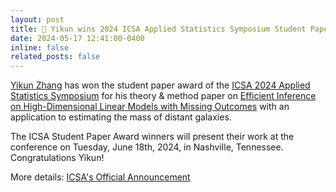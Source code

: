 ```yaml
---
layout: post
title: 🎉 Yikun wins 2024 ICSA Applied Statistics Symposium Student Paper Award
date: 2024-05-17 12:41:00-0400
inline: false
related_posts: false
---
```


[Yikun Zhang](https://zhangyk8.github.io) has won the student paper award of the [ICSA 2024 Applied Statistics Symposium](https://symposium2024.icsa.org) for his theory & method paper on [Efficient Inference on High-Dimensional Linear Models with Missing Outcomes](https://arxiv.org/abs/2309.06429) with an application to estimating the mass of distant galaxies. 

The ICSA Student Paper Award winners will present their work at the conference on Tuesday, June 18th, 2024, in Nashville, Tennessee. Congratulations Yikun!

More details: [ICSA's Official Announcement](https://symposium2024.icsa.org/student-paper-winners/)
